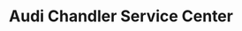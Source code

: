 ---
title: "Audi Chandler Service Center"
url: /chandler/audi-chandler-service-center/
shop: Autowerkstatt
---